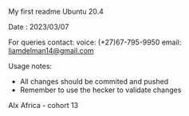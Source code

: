My first readme
Ubuntu 20.4 

Date : 2023/03/07

For queries contact:
voice: (+27)67-795-9950
email: liamdelman14@gmail.com

Usage notes:
- All changes should be commited and pushed
- Remember to use the hecker to validate changes


Alx Africa - cohort 13
